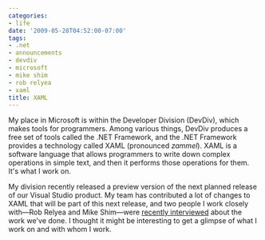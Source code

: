 ```yaml
---
categories:
- life
date: '2009-05-28T04:52:00-07:00'
tags:
- .net
- announcements
- devdiv
- microsoft
- mike shim
- rob relyea
- xaml
title: XAML
---
```


My place in Microsoft is within the Developer Division (DevDiv), which makes tools for programmers. Among various things, DevDiv produces a free set of tools called the .NET Framework, and the .NET Framework provides a technology called XAML (pronounced *zammel*). XAML is a software language that allows programmers to write down complex operations in simple text, and then it performs those operations for them. It's what I work on.

My division recently released a preview version of the next planned release of our Visual Studio product. My team has contributed a lot of changes to XAML that will be part of this next release, and two people I work closely with&mdash;Rob Relyea and Mike Shim&mdash;were [recently interviewed](https://channel9.msdn.com/shows/Continuum/XAMLinNET4/) about the work we've done. I thought it might be interesting to get a glimpse of what I work on and with whom I work.
